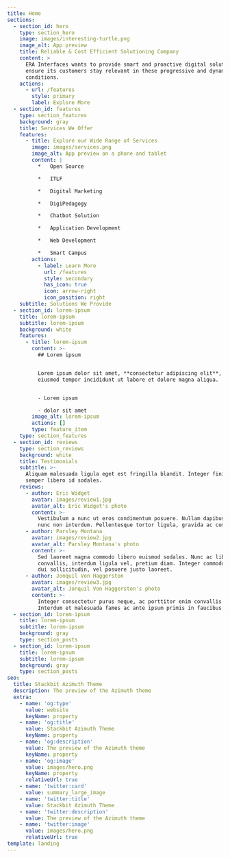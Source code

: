 ```yaml
---
title: Home
sections:
  - section_id: hero
    type: section_hero
    image: images/interesting-turtle.png
    image_alt: App preview
    title: Reliable & Cost Efficient Solutioning Company
    content: >
      ERA Interfaces wants to provide smart and proactive digital solutions to
      ensure its customers stay relevant in these progressive and dynamic market
      conditions.
    actions:
      - url: /features
        style: primary
        label: Explore More
  - section_id: features
    type: section_features
    background: gray
    title: Services We Offer
    features:
      - title: Explore our Wide Range of Services
        image: images/services.png
        image_alt: App preview on a phone and tablet
        content: |
          *   Open Source

          *   ITLF

          *   Digital Marketing

          *   DigiPedagogy

          *   Chatbot Solution

          *   Application Development

          *   Web Development

          *   Smart Campus
        actions:
          - label: Learn More
            url: /features
            style: secondary
            has_icon: true
            icon: arrow-right
            icon_position: right
    subtitle: Solutions We Provide
  - section_id: lorem-ipsum
    title: lorem-ipsum
    subtitle: lorem-ipsum
    background: white
    features:
      - title: lorem-ipsum
        content: >-
          ## Lorem ipsum


          Lorem ipsum dolor sit amet, **consectetur adipiscing elit**, sed do
          eiusmod tempor incididunt ut labore et dolore magna aliqua.


          - Lorem ipsum

          - dolor sit amet
        image_alt: lorem-ipsum
        actions: []
        type: feature_item
    type: section_features
  - section_id: reviews
    type: section_reviews
    background: white
    title: Testimonials
    subtitle: >-
      Aliquam malesuada ligula eget est fringilla blandit. Integer finibus
      semper libero id sodales.
    reviews:
      - author: Eric Widget
        avatar: images/review1.jpg
        avatar_alt: Eric Widget's photo
        content: >-
          Vestibulum a nunc ut eros condimentum posuere. Nullam dapibus quis
          nunc non interdum. Pellentesque tortor ligula, gravida ac commodo eu.
      - author: Parsley Montana
        avatar: images/review2.jpg
        avatar_alt: Parsley Montana's photo
        content: >-
          Sed laoreet magna commodo libero euismod sodales. Nunc ac libero
          convallis, interdum ligula vel, pretium diam. Integer commodo sem at
          dui sollicitudin, vel posuere justo laoreet.
      - author: Jonquil Von Haggerston
        avatar: images/review3.jpg
        avatar_alt: Jonquil Von Haggerston's photo
        content: >-
          Integer consectetur purus neque, ac porttitor enim convallis vitae.
          Interdum et malesuada fames ac ante ipsum primis in faucibus.
  - section_id: lorem-ipsum
    title: lorem-ipsum
    subtitle: lorem-ipsum
    background: gray
    type: section_posts
  - section_id: lorem-ipsum
    title: lorem-ipsum
    subtitle: lorem-ipsum
    background: gray
    type: section_posts
seo:
  title: Stackbit Azimuth Theme
  description: The preview of the Azimuth theme
  extra:
    - name: 'og:type'
      value: website
      keyName: property
    - name: 'og:title'
      value: Stackbit Azimuth Theme
      keyName: property
    - name: 'og:description'
      value: The preview of the Azimuth theme
      keyName: property
    - name: 'og:image'
      value: images/hero.png
      keyName: property
      relativeUrl: true
    - name: 'twitter:card'
      value: summary_large_image
    - name: 'twitter:title'
      value: Stackbit Azimuth Theme
    - name: 'twitter:description'
      value: The preview of the Azimuth theme
    - name: 'twitter:image'
      value: images/hero.png
      relativeUrl: true
template: landing
---
```

